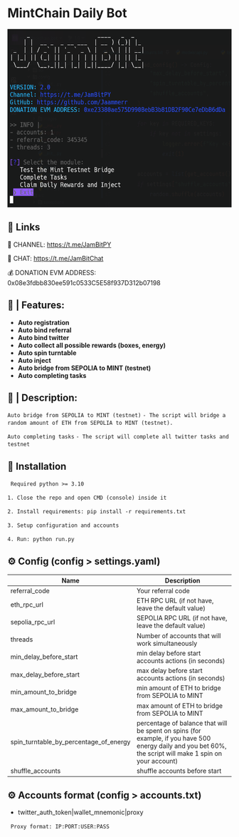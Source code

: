 
# MintChain Daily Bot


 <img height="400" width="600" src="./console/images/console.png" alt="qr"/>


## 🔗 Links

🔔 CHANNEL: https://t.me/JamBitPY

💬 CHAT: https://t.me/JamBitChat

💰 DONATION EVM ADDRESS: 0x08e3fdbb830ee591c0533C5E58f937D312b07198


## 🤖 | Features:

- **Auto registration**
- **Auto bind referral**
- **Auto bind twitter**
- **Auto collect all possible rewards (boxes, energy)**
- **Auto spin turntable**
- **Auto inject**
- **Auto bridge from SEPOLIA to MINT (testnet)**
- **Auto completing tasks**


## 📝 | Description:
```Auto bridge from SEPOLIA to MINT (testnet)```
```- The script will bridge a random amount of ETH from SEPOLIA to MINT (testnet).```

```Auto completing tasks```
```- The script will complete all twitter tasks and testnet```




## 🚀 Installation
`` Required python >= 3.10``

``1. Close the repo and open CMD (console) inside it``

``2. Install requirements: pip install -r requirements.txt``

``3. Setup configuration and accounts``

``4. Run: python run.py``


## ⚙️ Config (config > settings.yaml)

| Name    | Description                                                                                                                                                |
|---------|------------------------------------------------------------------------------------------------------------------------------------------------------------|
| referral_code | Your referral code                                                                                                                                         |
| eth_rpc_url | ETH RPC URL (if not have, leave the default value)                                                                                                         |
| sepolia_rpc_url | SEPOLIA RPC URL (if not have, leave the default value)                                                                                                     |
| threads | Number of accounts that will work simultaneously                                                                                                           |
| min_delay_before_start | min delay before start accounts actions (in seconds)                                                                                                       |
| max_delay_before_start | max delay before start accounts actions (in seconds)                                                                                                       |
| min_amount_to_bridge | min amount of ETH to bridge from SEPOLIA to MINT                                                                                                           |
| max_amount_to_bridge | max amount of ETH to bridge from SEPOLIA to MINT                                                                                                           |
| spin_turntable_by_percentage_of_energy | percentage of balance that will be spent on spins (for example, if you have 500 energy daily and you bet 60%, the script will make 1 spin on your account) |
| shuffle_accounts | shuffle accounts before start                                                                                                                              |


## ⚙️ Accounts format (config > accounts.txt)

- twitter_auth_token|wallet_mnemonic|proxy

`` Proxy format: IP:PORT:USER:PASS``
